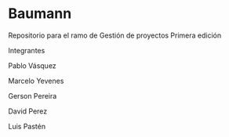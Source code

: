 # Baumann
Repositorio para el ramo de Gestión de proyectos 
Primera edición


Integrantes


Pablo Vásquez

Marcelo Yevenes

Gerson Pereira

David Perez

Luis Pastén
